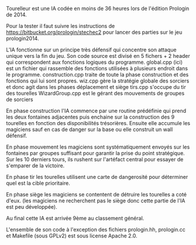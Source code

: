 Tourelleur est une IA codée en moins de 36 heures lors de l'édition Prologin de 2014.

Pour la tester il faut suivre les instructions de https://bitbucket.org/prologin/stechec2 pour lancer des parties sur le jeu prologin2014.

L'IA fonctionne sur un principe très défensif qui concentre son attaque unique vers la fin du jeu.
Son code source est divisé en 5 fichers + 2 header qui correspondent aux fonctions logiques du programme.
global.cpp (ici) est un fichier qui rassemble des fonctions utilisées à plusieurs endroit dans le programme.
construction.cpp traite de toute la phase construction et des fonctions qui lui sont propres.
wiz.cpp gère la stratégie globale des sorciers et donc agit dans les phases déplacement et siège
tirs.cpp s'occupe du tir des tourelles
WizardGroup.cpp est le gérant des mouvements de groupes de sorciers

En phase construction l'IA commence par une routine prédéfinie qui prend les deux fontaines adjacentes puis enchaine
sur la construction des 9 tourelles en fonction des disponibilités trésorières. Ensuite elle accumule les magiciens
sauf en cas de danger sur la base ou elle construit un wall défensif.

En phase mouvement les magiciens sont systématiquement envoyés sur les fontaines par groupes suffisant pour garantir la
prise du point stratégique. Sur les 10 derniers tours, ils rushent sur l'artéfact central pour essayer de s'emparer de
la victoire.

En phase tir les tourelles utilisent une carte de dangerosité pour déterminer quel est la cible prioritaire.

En phase siège les magiciens se contentent de détruire les tourelles a coté d'eux. (les magiciens ne recherchent pas
le siège donc cette partie de l'IA est peu développée).

Au final cette IA est arrivée 9ème au classement général.

L'ensemble de son code à l'exception des fichiers prologin.hh, prologin.cc et Makefile (sous GPLv2) est sous license Apache 2.0.
